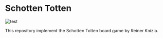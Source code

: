 # Schotten Totten
![test](https://github.com/SachaCR/Schotten-Totten/actions/workflows/test.yml/badge.svg)

This repository implement the Schotten Totten board game by Reiner Knizia.
